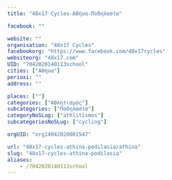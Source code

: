 ```yaml
---
title: "48x17 Cycles-Αθήνα-Ποδηλασία"

facebook: ""

website: ""
organisation: "48x17 Cycles"
facebookorg: "https://www.facebook.com/48x17cycles"
websiteorg: "48x17.com"
UID: "7042020140113school"
cities: ["Αθήνα"]
perioxi: ""
address: ""

places: [""]
categories: ["Αθλητισμός"]
subcategories: ["Ποδηλασία"]
categoryNoSLug: ["athlitismos"]
subcategoriesNoSLug: ["cycling"]

orgUID: "org14042020001547"

url: "48x17-cycles-athina-podilasia/athina"
slug: "48x17-cycles-athina-podilasia"
aliases:
    - /7042020140113school
---
```





